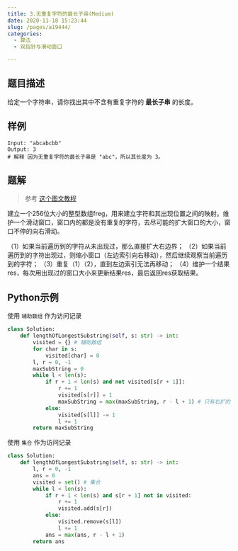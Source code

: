 ```yaml
---
title: 3.无重复字符的最长子串(Medium)
date: 2020-11-18 15:23:44
slug: /pages/a19444/
categories: 
  - 算法
  - 双指针与滑动窗口

---
```


## 题目描述

给定一个字符串，请你找出其中不含有重复字符的 **最长子串** 的长度。

## 样例

```
Input: "abcabcbb"
Output: 3 
# 解释 因为无重复字符的最长子串是 "abc"，所以其长度为 3。
```

## 题解

> 参考 [这个图文教程](https://mp.weixin.qq.com/s/rm_Pqy7Mj3KTq2Dmk32ERA)

​    建立一个256位大小的整型数组freg，用来建立字符和其出现位置之间的映射。维护一个滑动窗口，窗口内的都是没有重复的字符，去尽可能的扩大窗口的大小，窗口不停的向右滑动。

（1）如果当前遍历到的字符从未出现过，那么直接扩大右边界；
（2）如果当前遍历到的字符出现过，则缩小窗口（左边索引向右移动），然后继续观察当前遍历到的字符；
（3）重复（1）（2），直到左边索引无法再移动；
（4）维护一个结果res，每次用出现过的窗口大小来更新结果res，最后返回res获取结果。

## Python示例

使用 `辅助数组` 作为访问记录

```python
class Solution:
    def lengthOfLongestSubstring(self, s: str) -> int:
        visited = {} # 辅助数组
        for char in s:
            visited[char] = 0
        l, r = 0, -1 
        maxSubString = 0
        while l < len(s):
            if r + 1 < len(s) and not visited[s[r + 1]]:
                r += 1
                visited[s[r]] = 1
                maxSubString = max(maxSubString, r - l + 1) # 只有右扩的话才有意义
            else:
                visited[s[l]] -= 1
                l += 1
        return maxSubString
```

使用 `集合` 作为访问记录

```python
class Solution:
    def lengthOfLongestSubstring(self, s: str) -> int:
        l, r = 0, -1
        ans = 0
        visited = set() # 集合
        while l < len(s):
            if r + 1 < len(s) and s[r + 1] not in visited:
                r += 1
                visited.add(s[r])
            else:
                visited.remove(s[l])
                l += 1
            ans = max(ans, r - l + 1)
        return ans 
```

